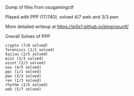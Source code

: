 Dump of files from osugamingctf 

Played with PPP (17/740), solved 4/7 web and 3/3 pwn

More detailed writeup at https://jp0x1.github.io/blog/osuctf/

Overall Solves of PPP

    crypto (7/8 solved)
    forensics (1/1 solved)
    kaijuu (2/5 solved)
    misc (1/3 solved)
    osint (2/2 solved)
    osu (4/5 solved)
    ppc (1/1 solved)
    pwn (3/3 solved)
    rev (1/3 solved)
    rhythm (2/5 solved)
    web (5/7 solved)
